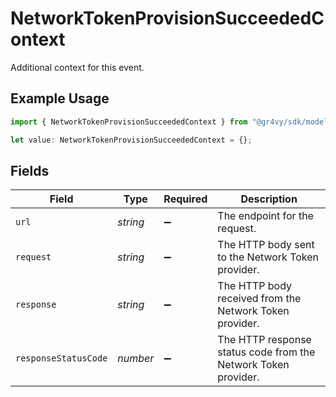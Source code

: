 # NetworkTokenProvisionSucceededContext

Additional context for this event.

## Example Usage

```typescript
import { NetworkTokenProvisionSucceededContext } from "@gr4vy/sdk/models/components";

let value: NetworkTokenProvisionSucceededContext = {};
```

## Fields

| Field                                                          | Type                                                           | Required                                                       | Description                                                    |
| -------------------------------------------------------------- | -------------------------------------------------------------- | -------------------------------------------------------------- | -------------------------------------------------------------- |
| `url`                                                          | *string*                                                       | :heavy_minus_sign:                                             | The endpoint for the request.                                  |
| `request`                                                      | *string*                                                       | :heavy_minus_sign:                                             | The HTTP body sent to the Network Token provider.              |
| `response`                                                     | *string*                                                       | :heavy_minus_sign:                                             | The HTTP body received from the Network Token provider.        |
| `responseStatusCode`                                           | *number*                                                       | :heavy_minus_sign:                                             | The HTTP response status code from the Network Token provider. |